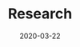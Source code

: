 ---
title: Research
url: "/research"
date: 2020-03-22
description: An overview of my research experience. I work with machine learning and statistical techniques to analyse big datasets.
headerTransparent: true
layout: custom
sections:


- template: hero
  options:
    paddingTop: false
    paddingBottom: false
    borderTop: false
    borderBottom: false
    theme: primary
    classes: "my-custom-class another-custom-class"
  alignHorizontal: left
  alignVertical: middle
  height: 700px
  headings:
    heading: Unlocking the full potential of huge astronomy datasets
    subHeading: 
    text: "I'm passionate about solving astronomy data analysis problems with elegant solutions. Below are some of the things I'm working on at the moment."
  background:
    backgroundImage: "/images/content/research/gaia.jpg"
    opacity: 1.0
    monotone: false
  image:
    image: ''
    shadow: false
    border: false
    
    
- template: info
  heading: Detecting star clusters with Gaia
  options:
    paddingTop: true
    paddingBottom: true
    borderTop: false
    borderBottom: false
    theme: base
    classes: ""
  align: left
  description: The Gaia satellite is revolutionising our understanding of the Milky Way, with around 1 billion reliable sources in the latest release (EDR3). Thousands of star clusters can be found within this data, but doing so requires developing efficient ways to autonomously and reliably search through it. I'm using clustering algorithms to work towards creating the largest ever catalogue of star clusters within our own galaxy.
  image: "/images/content/research/ocs_artist_impression.jpg"
  buttons:
  - button: 
    text: Find out more
    external: false
    url: "/categories/star-clusters"
  
  
- template: info
  heading: Validation and characterisation of star clusters
  options:
    theme: base-offset
  align: right
  description: It's important to not only catalogue star clusters but to do so as reliably as possible. To enhance our future catalogue, I'm working on statistical ways to validate star clusters based on their density, photometry, and dynamical properties. This uses a range of techniques, including a Bayesian convolutional neural network and a statistical model for whether or not a candidate cluster is gravitationally bound.
  image: "/images/content/research/cst_with_distance.jpg"
  buttons:
  - button: 
    text: Find out more
    external: false
    url: "/categories/star-clusters"
    

- template: info
  heading: Open source software
  options:
    paddingTop: true
    paddingBottom: true
    borderTop: false
    borderBottom: false
    theme: base
    classes: ""
  align: left
  description: Open source software has been key to my PhD, and I'd really love to give some things back to the community. All of the code from my PhD will be open sourced in the near future - watch this space!
  image: "/images/content/research/ocelot.png"
  buttons:
  - button: 
    url: https://github.com/emilyhunt
    text: Check out my GitHub
    external: true
    theme: primary-offset
  

- template: cta
  options:
    paddingTop: false
    paddingBottom: false
    theme: primary
  heading: Publications
  description: 
  buttons:
  - button: 
    url: https://ui.adsabs.harvard.edu/search/q=orcid%3A0000-0002-5555-8058&sort=date+desc
    text: View my publications on ADS
    external: true
    theme: primary-offset
    
    
- template: grid
  options:
    theme: base
  heading: Other research
  text: Here's some other stuff I did before my PhD.
  contentType: research_other
  sortBy: weight
  align: left
  limit: 4
  columns: 6
  columnsMobile: 12
  card:
    partial: card
    shadow: false
    border: false
    padding: true
    showTitle: true
    showDescription: true
    showDate: false
    showThumbnail: true
    showThumbnailLink: true
---